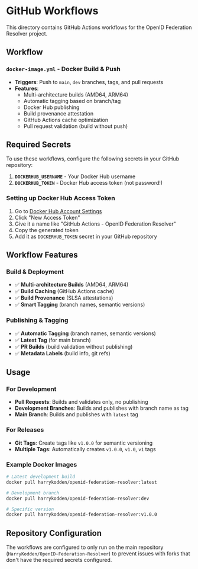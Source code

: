 # GitHub Workflows

This directory contains GitHub Actions workflows for the OpenID Federation Resolver project.

## Workflow

### `docker-image.yml` - Docker Build & Push
- **Triggers**: Push to `main`, `dev` branches, tags, and pull requests
- **Features**:
  - Multi-architecture builds (AMD64, ARM64)
  - Automatic tagging based on branch/tag
  - Docker Hub publishing
  - Build provenance attestation
  - GitHub Actions cache optimization
  - Pull request validation (build without push)

## Required Secrets

To use these workflows, configure the following secrets in your GitHub repository:

1. **`DOCKERHUB_USERNAME`** - Your Docker Hub username
2. **`DOCKERHUB_TOKEN`** - Docker Hub access token (not password!)

### Setting up Docker Hub Access Token

1. Go to [Docker Hub Account Settings](https://hub.docker.com/settings/security)
2. Click "New Access Token"
3. Give it a name like "GitHub Actions - OpenID Federation Resolver"
4. Copy the generated token
5. Add it as `DOCKERHUB_TOKEN` secret in your GitHub repository

## Workflow Features

### Build & Deployment
- ✅ **Multi-architecture Builds** (AMD64, ARM64)
- ✅ **Build Caching** (GitHub Actions cache)
- ✅ **Build Provenance** (SLSA attestations)
- ✅ **Smart Tagging** (branch names, semantic versions)

### Publishing & Tagging
- ✅ **Automatic Tagging** (branch names, semantic versions)
- ✅ **Latest Tag** (for main branch)
- ✅ **PR Builds** (build validation without publishing)
- ✅ **Metadata Labels** (build info, git refs)

## Usage

### For Development
- **Pull Requests**: Builds and validates only, no publishing
- **Development Branches**: Builds and publishes with branch name as tag  
- **Main Branch**: Builds and publishes with `latest` tag

### For Releases
- **Git Tags**: Create tags like `v1.0.0` for semantic versioning
- **Multiple Tags**: Automatically creates `v1.0.0`, `v1.0`, `v1` tags

### Example Docker Images

```bash
# Latest development build
docker pull harrykodden/openid-federation-resolver:latest

# Development branch
docker pull harrykodden/openid-federation-resolver:dev

# Specific version
docker pull harrykodden/openid-federation-resolver:v1.0.0
```

## Repository Configuration

The workflows are configured to only run on the main repository (`HarryKodden/OpenID-Federation-Resolver`) to prevent issues with forks that don't have the required secrets configured.